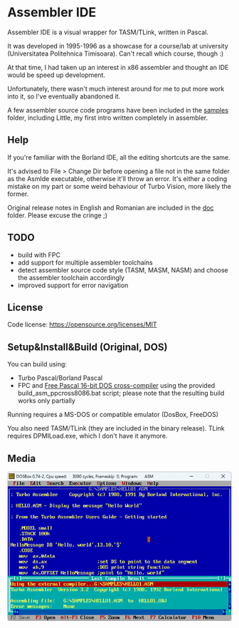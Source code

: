 # Assembler IDE

Assembler IDE is a visual wrapper for TASM/TLink, written in Pascal.

It was developed in 1995-1996 as a showcase for a course/lab at university (Universitatea Politehnica Timisoara). Can't recall which course, though :)

At that time, I had taken up an interest in x86 assembler and thought an IDE would be speed up development.

Unfortunately, there wasn't much interest around for me to put more work into it, so I've eventually abandoned it.

A few assembler source code programs have been included in the [samples](original-dos/samples) folder, including Little, my first intro written completely in assembler.

## Help
If you're familiar with the Borland IDE, all the editing shortcuts are the same.

It's advised to File > Change Dir before opening a file not in the same folder as the AsmIde executable, otherwise it'll throw an error. It's either a coding mistake on my part or some weird behaviour of Turbo Vision, more likely the former.

Original release notes in English and Romanian are included in the [doc](original-dos/doc) folder. Please excuse the cringe ;)

## TODO
* build with FPC
* add support for multiple assembler toolchains
* detect assembler source code style (TASM, MASM, NASM) and choose the assembler toolchain accordingly
* improved support for error navigation

## License

Code license:
https://opensource.org/licenses/MIT

## Setup&Install&Build (Original, DOS)

You can build using:
* Turbo Pascal/Borland Pascal
* FPC and [Free Pascal 16-bit DOS cross-compiler](https://www.freepascal.org/down/i8086/msdos-canada.var) using the provided build_asm_ppcross8086.bat script; please note that the resulting build works only partially

Running requires a MS-DOS or compatible emulator (DosBox, FreeDOS)

You also need TASM/TLink (they are included in the binary release). TLink requires DPMILoad.exe, which I don't have it anymore.

## Media

![AsmIDE in DosBox](.media/asmide_dosbox.png "AsmIDE running in DosBox")
